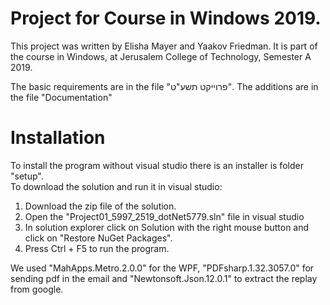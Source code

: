 # Project for Course in Windows 2019.
This project was written by Elisha Mayer and Yaakov Friedman.
It is part of the course in Windows, at Jerusalem College of Technology, Semester A 2019.

The basic requirements are in the file "פרוייקט תשע"ט".
The additions are in the file "Documentation"

# Installation
To install the program without visual studio there is an installer is folder "setup".<br/>
To download the solution and run it in visual studio:
  1. Download the zip file of the solution.
  2. Open the "Project01_5997_2519_dotNet5779.sln" file in visual studio
  3. In solution explorer click on Solution with the right mouse button and click on "Restore NuGet Packages".
  4. Press Ctrl + F5 to run the program.

We used "MahApps.Metro.2.0.0" for the WPF, "PDFsharp.1.32.3057.0" for sending pdf in the email and "Newtonsoft.Json.12.0.1" to extract the replay from google.
